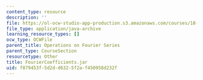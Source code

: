```yaml
---
content_type: resource
description: ''
file: https://ol-ocw-studio-app-production.s3.amazonaws.com/courses/18-03sc-differential-equations-fall-2011/f879453f5d2dd6325f2af450958d232f_FourierCoefficients.jar
file_type: application/java-archive
learning_resource_types: []
ocw_type: OCWFile
parent_title: Operations on Fourier Series
parent_type: CourseSection
resourcetype: Other
title: FourierCoefficients.jar
uid: f879453f-5d2d-d632-5f2a-f450958d232f
---
```


